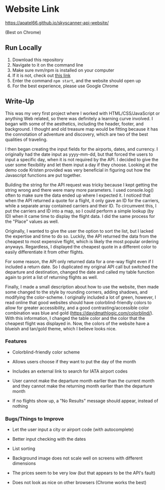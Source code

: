 # Website Link 
https://apatel66.github.io/skyscanner-api-website/

(Best on Chrome)

## Run Locally
  1. Download this repository
  2. Navigate to it on the command line
  3. Make sure nvm/npm is installed on your computer
  4. If it is not, check out [this link](https://www.newline.co/@Adele/how-to-install-nodejs-and-npm-on-macos--22782681)
  5. Enter the command `npm start`, and the website should open up
  6. For the best experience, please use Google Chrome

## Write-Up
This was my very first project where I worked with HTML/CSS/JavaScript or anything Web related, so there was definitely a learning curve involved. I began with some of the aesthetics, including the header, footer, and background. I thought and old treasure map would be fitting because it has the connotation of adventure and discovery, which are two of the best qualities of traveling. 

I then began creating the input fields for the airports, dates, and currency. I originally had the date input as yyyy-mm-dd, but that forced the users to input a specific day, when it is not required by the API. I decided to give the user some flexibility and let them input a day if they choose.  Looking at the demo code Kristen provided was very beneficial in figuring out how the Javascript functions are put together. 

Building the string for the API request was tricky because I kept getting the string wrong and there were many more parameters. I used console.log() often to make sure the data ended up where I expected it.  I noticed that when the API returned a quote for a flight, it only gave an ID for the carriers, while a separate array contained carriers and their ID.  To circumvent this, I put the carriers and ID into a map, so I could perform a simple lookup (by ID) when it came time to display the flight data. I did the same process for the "Place" values as well.  

Originally, I wanted to give the user the option to sort the list, but I lacked the expertise and time to do so. Luckily, the API returned the data from the cheapest to most expensive flight, which is likely the most popular ordering anyways.  Regardless, I displayed the cheapest quote in a different color to easily differentiate it from other flights. 

For some reason, the API only returned data for a one-way flight even if I included a return date. So I duplicated my original API call but switched the departure and destination, changed the date and called my table function again to print a list of returning flights as well. 

Finally, I made a small description about how to use the website, then made some changed to the style by rounding corners, adding shadows, and modifying the color-scheme. I originally included a lot of green, however, I read online that good websites should have colorblind-friendly colors to allow for greater accessibility, and a good contrasting/accessible color combination was blue and gold (https://davidmathlogic.com/colorblind/). With this information, I changed the table color and the color that the cheapest flight was displayed in. Now, the colors of the website have a blueish and tan/gold theme, which I believe looks nice.

### Features
- Colorblind-friendly color scheme

- Allows users choose if they want to put the day of the month

- Includes an external link to search for IATA airport codes

- User cannot make the departure month earlier than the current month and they cannot make the returning month earlier than the departure month

- If no flights show up,  a "No Results" message should appear, instead of nothing

### Bugs/Things to Improve
- Let the user input a city or airport code (with autocomplete)

- Better input checking with the dates

- List sorting

- Background image does not scale well on screens with different dimensions

- The prices seem to be very low (but that appears to be the API's fault)

- Does not look as nice on other browsers (Chrome works the best)
